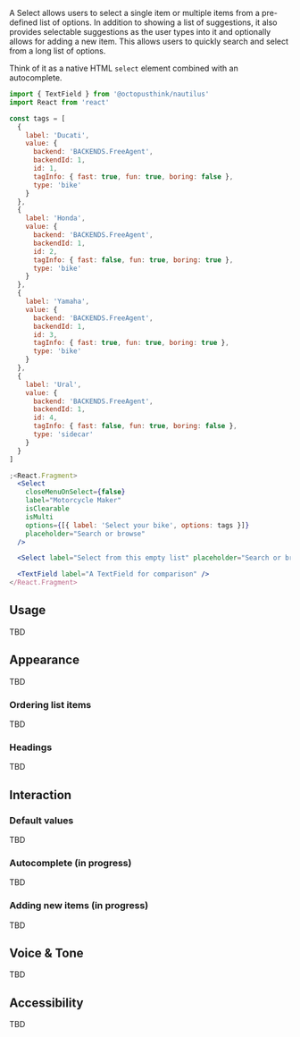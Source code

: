 A Select allows users to select a single item or multiple items from a pre-defined list of options. In addition to showing a list of suggestions, it also provides selectable suggestions as the user types into it and optionally allows for adding a new item. This allows users to quickly search and select from a long list of options.

Think of it as a native HTML `select` element combined with an autocomplete.

```jsx
import { TextField } from '@octopusthink/nautilus'
import React from 'react'

const tags = [
  {
    label: 'Ducati',
    value: {
      backend: 'BACKENDS.FreeAgent',
      backendId: 1,
      id: 1,
      tagInfo: { fast: true, fun: true, boring: false },
      type: 'bike'
    }
  },
  {
    label: 'Honda',
    value: {
      backend: 'BACKENDS.FreeAgent',
      backendId: 1,
      id: 2,
      tagInfo: { fast: false, fun: true, boring: true },
      type: 'bike'
    }
  },
  {
    label: 'Yamaha',
    value: {
      backend: 'BACKENDS.FreeAgent',
      backendId: 1,
      id: 3,
      tagInfo: { fast: true, fun: true, boring: true },
      type: 'bike'
    }
  },
  {
    label: 'Ural',
    value: {
      backend: 'BACKENDS.FreeAgent',
      backendId: 1,
      id: 4,
      tagInfo: { fast: false, fun: true, boring: false },
      type: 'sidecar'
    }
  }
]

;<React.Fragment>
  <Select
    closeMenuOnSelect={false}
    label="Motorcycle Maker"
    isClearable
    isMulti
    options={[{ label: 'Select your bike', options: tags }]}
    placeholder="Search or browse"
  />

  <Select label="Select from this empty list" placeholder="Search or browse" />

  <TextField label="A TextField for comparison" />
</React.Fragment>
```

## Usage

TBD

## Appearance

TBD

### Ordering list items

TBD

### Headings

TBD

## Interaction

### Default values

TBD

### Autocomplete (in progress)

TBD

### Adding new items (in progress)

TBD

## Voice & Tone

TBD

## Accessibility

TBD
